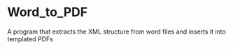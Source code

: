 # Word_to_PDF
A program that extracts the XML structure from word files and inserts it into templated PDFs
